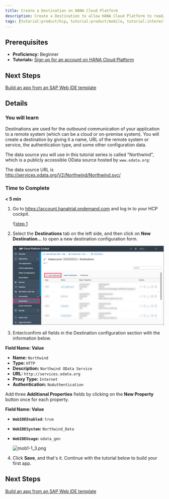 ```yaml
---
title: Create a Destination on HANA Cloud Platform
description: Create a Destination to allow HANA Cloud Platform to read/write data
tags: [tutorial:product/hcp, tutorial:product/mobile, tutorial:interest/gettingstarted]
---
```


## Prerequisites
 - **Proficiency:** Beginner
 - **Tutorials:** [Sign up for an account on HANA Cloud Platform](http://go.sap.com/developer/tutorials/hcp-create-trial-account.html)

## Next Steps
[Build an app from an SAP Web IDE template](http://go.sap.com/developer/tutorials/hcp-template-mobile-web-app.html)

## Details

### You will learn
Destinations are used for the outbound communication of your application to a remote system (which can be a cloud or on-premise system). You will create a destination by giving it a name, URL of the remote system or service, the authentication type, and some other configuration data.

The data source you will use in this tutorial series is called "Northwind", which is a publicly accessible OData source hosted by ```www.odata.org```:

The data source URL is <http://services.odata.org/V2/Northwind/Northwind.svc/>

### Time to Complete
**< 5 min**

1. Go to <https://account.hanatrial.ondemand.com> and log in to your HCP cockpit.

    ![[step 1](https://raw.githubusercontent.com/SAPDocuments/Tutorials/master/tutorials/hcp-create-destination/mob1-1_1.png)

2. Select the **Destinations** tab on the left side, and then click on **New Destination…** to open a new destination configuration form.

    ![mob1-1_2.png](https://raw.githubusercontent.com/SAPDocuments/Tutorials/master/tutorials/hcp-create-destination/mob1-1_2.png)

3. Enter/confirm all fields in the Destination configuration section with the information below.

 **Field Name: Value**

 - **Name:** `Northwind`
 - **Type:** `HTTP`
 - **Description:** `Northwind OData Service`
 - **URL:** `http://services.odata.org`
 - **Proxy Type:** `Internet`
 - **Authentication:** `NoAuthentication`

 Add three **Additional Properties** fields by clicking on the **New Property** button once for each property.


 **Field Name: Value**

 - **`WebIDEEnabled`:** `true`
 - **`WebIDESystem`:** `Northwind_Data`
 - **`WebIDEUsage`:** `odata_gen`

    ![mob1-1_3.png](https://raw.githubusercontent.com/SAPDocuments/Tutorials/master/tutorials/hcp-create-destination/mob1-1_3.png)

4. Click **Save**, and that's it. Continue with the tutorial below to build your first app.

## Next Steps
[Build an app from an SAP Web IDE template](http://go.sap.com/developer/tutorials/hcp-template-mobile-web-app.html)
